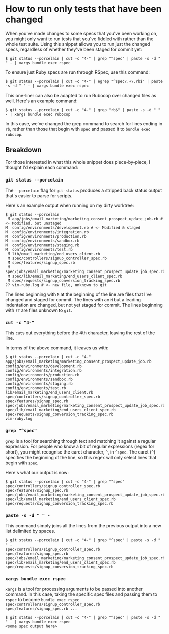 # How to run only tests that have been changed

When you've made changes to some specs that you've been working on, you might only want to run tests that you've fiddled with 
rather than the whole test suite. Using this snippet allows you to run just the changed specs, regardless of whether they've
been staged for commit yet:

```console
$ git status --porcelain | cut -c "4-" | grep "^spec" | paste -s -d " " - | xargs bundle exec rspec
```

To ensure just Ruby specs are run through RSpec, use this command:

```console
$ git status --porcelain | cut -c "4-" | egrep "^spec/.+\.rb$" | paste -s -d " " - | xargs bundle exec rspec
```

This one-liner can also be adapted to run Rubocop over changed files as well. Here's an example command:

```console
$ git status --porcelain | cut -c "4-" | grep "rb$" | paste -s -d " " - | xargs bundle exec rubocop
```

In this case, we've changed the grep command to search for lines ending in `rb`, rather than those that begin with `spec` and
passed it to `bundle exec rubocop`.

## Breakdown

For those interested in what this whole snippet does piece-by-piece, I thought I'd explain each command:

### `git status --porcelain`

The `--porcelain` flag for `git-status` produces a stripped back status output that's easier to parse for scripts.

Here's an example output when running on my dirty worktree:

```console
$ git status --porcelain
 M app/jobs/email_marketing/marketing_consent_prospect_update_job.rb # <- Modified, but unstaged
M  config/environments/development.rb # <- Modified & staged
M  config/environments/integration.rb
M  config/environments/production.rb
M  config/environments/sandbox.rb
M  config/environments/staging.rb
M  config/environments/test.rb
 M lib/email_marketing/end_users_client.rb
 M spec/controllers/signup_controller_spec.rb
 M spec/features/signup_spec.rb
 M spec/jobs/email_marketing/marketing_consent_prospect_update_job_spec.rb
 M spec/lib/email_marketing/end_users_client_spec.rb
 M spec/requests/signup_conversion_tracking_spec.rb
?? vim-ruby.log # <- new file, unknown to git
```

The lines beginning with `M` at the beginning of the line are files that I've changed and staged for commit. The lines with
an `M` but a leading indentation are changed, but not yet staged for commit. The lines beginning with `??` are files unknown
to `git`.

### `cut -c "4-"`

This `cut`s out everything before the 4th character, leaving the rest of the line.

In terms of the above command, it leaves us with:

```console
$ git status --porcelain | cut -c "4-"
app/jobs/email_marketing/marketing_consent_prospect_update_job.rb
config/environments/development.rb
config/environments/integration.rb
config/environments/production.rb
config/environments/sandbox.rb
config/environments/staging.rb
config/environments/test.rb
lib/email_marketing/end_users_client.rb
spec/controllers/signup_controller_spec.rb
spec/features/signup_spec.rb
spec/jobs/email_marketing/marketing_consent_prospect_update_job_spec.rb
spec/lib/email_marketing/end_users_client_spec.rb
spec/requests/signup_conversion_tracking_spec.rb
vim-ruby.log
```

### `grep "^spec"`

`grep` is a tool for searching through text and matching it against a regular expression. For people who know a bit of regular
expressions (regex for short), you might recognise the caret character, `^`, in `^spec`. The caret (`^`) specifies the
beginning of the line, so this regex will only select lines that begin with `spec`.

Here's what our output is now:

```console
$ git status --porcelain | cut -c "4-" | grep "^spec"
spec/controllers/signup_controller_spec.rb
spec/features/signup_spec.rb
spec/jobs/email_marketing/marketing_consent_prospect_update_job_spec.rb
spec/lib/email_marketing/end_users_client_spec.rb
spec/requests/signup_conversion_tracking_spec.rb
```

### `paste -s -d " " -`

This command simply joins all the lines from the previous output into a new list delimited by spaces.

```console
$ git status --porcelain | cut -c "4-" | grep "^spec" | paste -s -d " " -
spec/controllers/signup_controller_spec.rb spec/features/signup_spec.rb spec/jobs/email_marketing/marketing_consent_prospect_update_job_spec.rb spec/lib/email_marketing/end_users_client_spec.rb spec/requests/signup_conversion_tracking_spec.rb
```

### `xargs bundle exec rspec`

`xargs` is a tool for processing arguments to be passed into another command. In this case, taking the specific spec files and
passing them to `rspec` to become 
`bundle exec rspec spec/controllers/signup_controller_spec.rb spec/features/signup_spec.rb ...`

```console
$ git status --porcelain | cut -c "4-" | grep "^spec" | paste -s -d " " - | xargs bundle exec rspec
<some spec output here>
```
